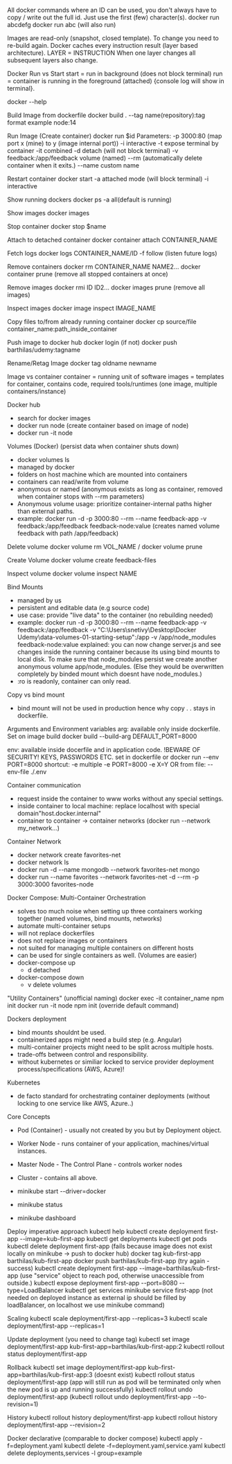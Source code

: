 All docker commands where an ID can be used, you don't always have to copy / write out the full id. Just use the first (few) character(s).
docker run abcdefg
docker run abc (will also run)

Images are read-only (snapshot, closed template). To change you need to re-build again.
Docker caches every instruction result (layer based architecture). LAYER = INSTRUCTION
When one layer changes all subsequent layers also change.

Docker Run vs Start
start = run in background (does not block terminal)
run = container is running in the foreground (attached) {console log will show in terminal}.

docker --help

Build Image from dockerfile
docker build .
--tag name(repository):tag format example node:14 

Run Image (Create container)
docker run $id
Parameters:
-p 3000:80 (map port x (mine) to y (image internal port))
-i interactive
-t expose terminal by container
-it combined
-d detach (will not block terminal)
-v feedback:/app/feedback volume (named)
--rm (automatically delete container when it exits.)
--name custom name

Restart container
docker start
-a attached mode (will block terminal)
-i interactive

Show running dockers
docker ps
-a all(default is running)

Show images
docker images

Stop container
docker stop $name

Attach to detached container
docker container attach CONTAINER_NAME

Fetch logs
docker logs CONTAINER_NAME/ID
-f follow (listen future logs)

Remove containers
docker rm CONTAINER_NAME NAME2...
docker container prune (remove all stopped containers at once)

Remove images
docker rmi ID ID2...
docker images prune (remove all images)

Inspect images
docker image inspect IMAGE_NAME

Copy files to/from already running container
docker cp source/file container_name:path_inside_container

Push image to docker hub
docker login (if not)
docker push barthilas/udemy:tagname

Rename/Retag Image
docker tag oldname newname

Image vs container
container = running unit of software
images = templates for container, contains code, required tools/runtimes (one image, multiple containers/instance)

Docker hub
- search for docker images
- docker run node (create container based on image of node)
- docker run -it node

Volumes (Docker) (persist data when container shuts down)
- docker volumes ls
- managed by docker
- folders on host machine which are mounted into containers
- containers can read/write from volume
- anonymous or named (anonymous exists as long as container, removed when container stops with --rm parameters)
- Anonymous volume usage: prioritize container-internal paths higher than external paths.
- example: docker run -d -p 
3000:80 --rm --name feedback-app -v feedback:/app/feedback feedback-node:value  (creates named volume feedback with path /app/feedback)

Delete volume
docker volume rm VOL_NAME / docker volume prune

Create Volume
docker volume create feedback-files

Inspect volume
docker volume inspect NAME

Bind Mounts
- managed by us
- persistent and editable data (e.g source code)
- use case: provide "live data" to the container (no rebuilding needed)
- example: docker run -d -p 
3000:80 --rm --name feedback-app -v feedback:/app/feedback -v "C:\Users\snetivy\Desktop\Docker Udemy\data-volumes-01-starting-setup":/app -v /app/node_modules  feedback-node:value
explained: you can now change server.js and see changes inside the running container because its using bind mounts to local disk. To make sure that node_modules persist we create another anonymous volume app/node_modules. (Else they would be overwritten completely by binded mount which doesnt have node_modules.)
- :ro is readonly, container can only read.

Copy vs bind mount
- bind mount will not be used in production hence why copy . . stays in dockerfile.

Arguments and Environment variables
arg: available only inside dockerfile. 
Set on image build docker build --build-arg DEFAULT_PORT=8000

env: available inside docerfile and in application code.
!BEWARE OF SECURITY! KEYS, PASSWORDS ETC.
set in dockerfile or docker run --env PORT=8000
shortcut: -e
multiple -e PORT=8000 -e X=Y
OR from file: --env-file ./.env

Container communication
- request inside the container to www works without any special settings.
- inside container to local machine: replace localhost with special domain"host.docker.internal"
- container to container -> container networks (docker run --network my_network...)

Container Network
- docker network create favorites-net
- docker network ls
- docker run -d --name mongodb --network favorites-net mongo 
- docker run --name favorites --network favorites-net -d --rm -p 3000:3000 favorites-node

Docker Compose: Multi-Container Orchestration
- solves too much noise when setting up three containers working together (named volumes, bind mounts, networks)
- automate multi-container setups
- will not replace dockerfiles
- does not replace images or containers
- not suited for managing multiple containers on different hosts
- can be used for single containers as well. (Volumes are easier)
- docker-compose up
  - d detached
- docker-compose down
  - v delete volumes

"Utility Containers" (unofficial naming)
docker exec -it container_name npm init
docker run -it node npm init (override default command)

Dockers deployment
- bind mounts shouldnt be used.
- containerized apps might need a build step (e.g. Angular)
- multi-container projects might need to be split across multiple hosts.
- trade-offs between control and responsibility.
- without kubernetes or similiar locked to service provider deployment process/specifications (AWS, Azure)!


Kubernetes
- de facto standard for orchestrating container deployments (without locking to one service like AWS, Azure..)

Core Concepts
- Pod (Container) - usually not created by you but by Deployment object.
- Worker Node - runs container of your application, machines/virtual instances.
- Master Node - The Control Plane - controls worker nodes
- Cluster - contains all above.

- minikube start --driver=docker
- minikube status
- minikube dashboard

Deploy imperative approach
kubectl help
kubectl create deployment first-app --image=kub-first-app
kubectl get deployments
kubectl get pods
kubectl delete deployment first-app
(fails because image does not exist locally on minikube -> push to docker hub)
docker tag kub-first-app barthilas/kub-first-app
docker push barthilas/kub-first-app
(try again - success)
kubectl create deployment first-app --image=barthilas/kub-first-app
(use "service" object to reach pod, otherwise unaccessible from outside.)
kubectl expose deployment first-app --port=8080 --type=LoadBalancer
kubectl get services
minikube service first-app (not needed on deployed instance as external ip should be filled by loadBalancer, on localhost we use minikube command)

Scaling
kubectl scale deployment/first-app --replicas=3
kubectl scale deployment/first-app --replicas=1

Update deployment (you need to change tag)
kubectl set image deployment/first-app kub-first-app=barthilas/kub-first-app:2
kubectl rollout status deployment/first-app

Rollback
kubectl set image deployment/first-app kub-first-app=barthilas/kub-first-app:3 (doesnt exist)
kubectl rollout status deployment/first-app (app will still run as pod will be terminated only when the new pod is up and running successfully)
kubectl rollout undo deployment/first-app
(kubectl rollout undo deployment/first-app --to-revision=1)

History
kubectl rollout history deployment/first-app 
kubectl rollout history deployment/first-app --revision=2

Docker declarative (comparable to docker compose)
kubectl apply -f=deployment.yaml
kubectl delete -f=deployment.yaml,service.yaml
kubectl delete deployments,services -l group=example
